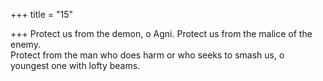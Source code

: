 +++
title = "15"

+++
Protect us from the demon, o Agni. Protect us from the malice of  the enemy.  
Protect from the man who does harm or who seeks to smash us, o  
youngest one with lofty beams.  